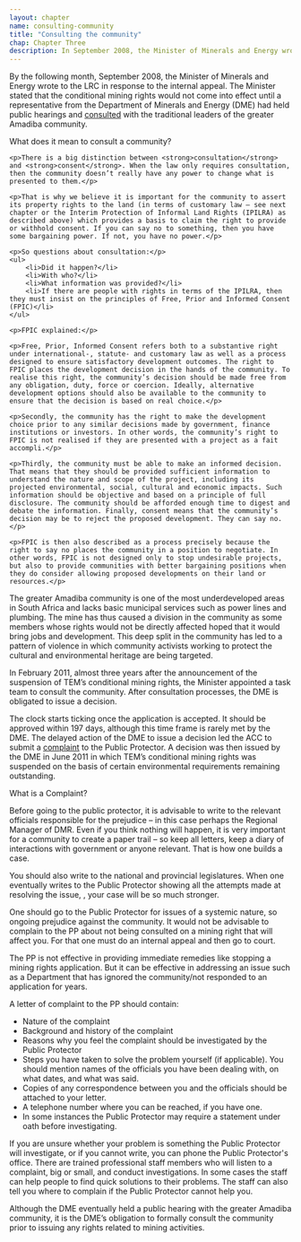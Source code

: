 ```yaml
---
layout: chapter
name: consulting-community
title: "Consulting the community"
chap: Chapter Three
description: In September 2008, the Minister of Minerals and Energy wrote to the LRC in response to the internal appeal. The Minister stated that the conditional mining rights would not come into effect until a representative from the Department of Minerals and Energy had held public hearings and consulted with the traditional leaders of the greater Amadiba community.
---
```

By the following month, September 2008, the Minister of Minerals and Energy wrote to the LRC in response to the internal appeal. The Minister stated that the conditional mining rights would not come into effect until a representative from the Department of Minerals and Energy (DME) had held public hearings and <a class="info-link" data-toggle="collapse" href="#consult" aria-expanded="false" aria-controls="consult"><i class="fa fa-info-circle" aria-hidden="true"></i> consulted</a> with the traditional leaders of the greater Amadiba community.

<div class="edu-segment collapse" id="consult">
	<p class="edu-title">What does it mean to consult a community?</p>

	<p>There is a big distinction between <strong>consultation</strong> and <strong>consent</strong>. When the law only requires consultation, then the community doesn’t really have any power to change what is presented to them.</p>

	<p>That is why we believe it is important for the community to assert its property rights to the land (in terms of customary law – see next chapter or the Interim Protection of Informal Land Rights (IPILRA) as described above) which provides a basis to claim the right to provide or withhold consent. If you can say no to something, then you have some bargaining power. If not, you have no power.</p>

	<p>So questions about consultation:</p>
	<ul>
		<li>Did it happen?</li>
		<li>With who?</li>
		<li>What information was provided?</li>
		<li>If there are people with rights in terms of the IPILRA, then they must insist on the principles of Free, Prior and Informed Consent (FPIC)</li>
	</ul>

	<p>FPIC explained:</p>

	<p>Free, Prior, Informed Consent refers both to a substantive right under international-, statute- and customary law as well as a process designed to ensure satisfactory development outcomes. The right to FPIC places the development decision in the hands of the community. To realise this right, the community’s decision should be made free from any obligation, duty, force or coercion. Ideally, alternative development options should also be available to the community to ensure that the decision is based on real choice.</p>

	<p>Secondly, the community has the right to make the development choice prior to any similar decisions made by government, finance institutions or investors. In other words, the community’s right to FPIC is not realised if they are presented with a project as a fait accompli.</p>

	<p>Thirdly, the community must be able to make an informed decision. That means that they should be provided sufficient information to understand the nature and scope of the project, including its projected environmental, social, cultural and economic impacts. Such information should be objective and based on a principle of full disclosure. The community should be afforded enough time to digest and debate the information. Finally, consent means that the community’s decision may be to reject the proposed development. They can say no.</p>

	<p>FPIC is then also described as a process precisely because the right to say no places the community in a position to negotiate. In other words, FPIC is not designed only to stop undesirable projects, but also to provide communities with better bargaining positions when they do consider allowing proposed developments on their land or resources.</p>
</div>

The greater Amadiba community is one of the most underdeveloped areas in South Africa and lacks basic municipal services such as power lines and plumbing. The mine has thus caused a division in the community as some members whose rights would not be directly affected hoped that it would bring jobs and development. This deep split in the community has led to a pattern of violence in which community activists working to protect the cultural and environmental heritage are being targeted.

In February 2011, almost three years after the announcement of the suspension of TEM’s conditional mining rights, the Minister appointed a task team to consult the community. After consultation processes, the DME is obligated to issue a decision. 

The clock starts ticking once the application is accepted. It should be approved within 197 days, although this time frame is rarely met by the DME. The delayed action of the DME to issue a decision led the ACC to submit a <a class="info-link" data-toggle="collapse" href="#complaint" aria-expanded="false" aria-controls="complaint"><i class="fa fa-info-circle" aria-hidden="true"></i> complaint</a> to the Public Protector. A decision was then issued by the DME in June 2011 in which TEM’s conditional mining rights was suspended on the basis of certain environmental requirements remaining outstanding.

<div class="edu-segment collapse" id="complaint">
<p class="edu-title">What is a Complaint?</p>

<p>Before going to the public protector, it is advisable to write to the relevant officials responsible for the prejudice – in this case perhaps the Regional Manager of DMR. Even if you think nothing will happen, it is very important for a community to create a paper trail – so keep all letters, keep a diary of interactions with government or anyone relevant. That is how one builds a case.</p>

<p>You should also write to the national and provincial legislatures. When one eventually writes to the Public Protector showing all the attempts made at resolving the issue, , your case will be so much stronger.</p>

<p>One should go to the Public Protector for issues of a systemic nature, so ongoing prejudice against the community. It would not be advisable to complain to the PP about not being consulted on a mining right that will affect you. For that one must do an internal appeal and then go to court.</p>

<p>The PP is not effective in providing immediate remedies like stopping a mining rights application. But it can be effective in addressing an issue such as a Department that has ignored the community/not responded to an application for years.</p>

<p>A letter of complaint to the PP should contain:</p>

<ul> 
	<li>Nature of the complaint</li>
	<li>Background and history of the complaint</li>
	<li>Reasons why you feel the complaint should be investigated by the Public Protector</li>
	<li>Steps you have taken to solve the problem yourself (if applicable). You should mention names of the officials you have been dealing with, on what dates, and what was said.</li>
	<li>Copies of any correspondence between you and the officials should be attached to your letter.</li>
	<li>A telephone number where you can be reached, if you have one.</li>
	<li>In some instances the Public Protector may require a statement under oath before investigating.</li>
</ul>
 
If you are unsure whether your problem is something the Public Protector will investigate, or if you cannot write, you can phone the Public Protector's office. There are trained professional staff members who will listen to a complaint, big or small, and conduct investigations. In some cases the staff can help people to find quick solutions to their problems. The staff can also tell you where to complain if the Public Protector cannot help you.
</div>

Although the DME eventually held a public hearing with the greater Amadiba community, it is the DME’s obligation to formally consult the community prior to issuing any rights related to mining activities.